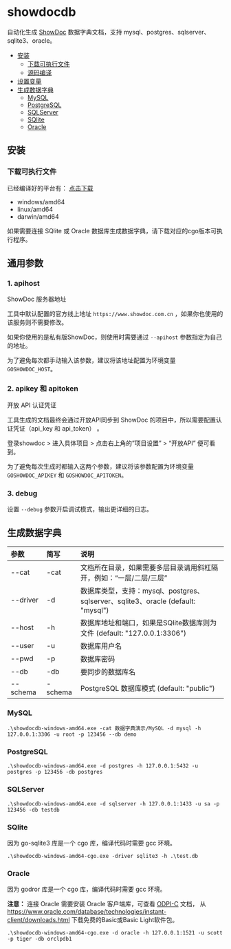 # showdocdb

自动化生成 [ShowDoc](https://github.com/star7th/showdoc)  数据字典文档，支持 mysql、postgres、sqlserver、sqlite3、oracle。

- [安装](#安装)
    - [下载可执行文件](#下载可执行文件)
    - [源码编译](#源码编译)
- [设置变量](#设置变量)
- [生成数据字典](#生成数据字典)
    - [MySQL](#MySQL)
    - [PostgreSQL](#PostgreSQL)
    - [SQLServer](#SQLServer)
    - [SQlite](#SQlite)
    - [Oracle](#Oracle)

## 安装

### 下载可执行文件

已经编译好的平台有： [点击下载](https://github.com/whaios/showdocdb/releases)
- windows/amd64
- linux/amd64
- darwin/amd64

如果需要连接 SQlite 或 Oracle 数据库生成数据字典，请下载对应的cgo版本可执行程序。

## 通用参数

### 1. apihost 

ShowDoc 服务器地址

工具中默认配置的官方线上地址 `https://www.showdoc.com.cn` ，如果你也使用的该服务则不需要修改。

如果你使用的是私有版ShowDoc，则使用时需要通过 `--apihost` 参数指定为自己的地址。

为了避免每次都手动输入该参数，建议将该地址配置为环境变量 `GOSHOWDOC_HOST`。

### 2. apikey 和 apitoken

开放 API 认证凭证

工具生成的文档最终会通过开放API同步到 ShowDoc 的项目中，所以需要配置认证凭证（api_key 和 api_token） 。

登录showdoc > 进入具体项目 > 点击右上角的”项目设置” > “开放API” 便可看到。

为了避免每次生成时都输入这两个参数，建议将该参数配置为环境变量 `GOSHOWDOC_APIKEY` 和 `GOSHOWDOC_APITOKEN`。

### 3. debug

设置 `--debug` 参数开启调试模式，输出更详细的日志。

## 生成数据字典

| 参数       | 简写      | 说明                                                                  |
|:---------|:--------|:--------------------------------------------------------------------|
| --cat    | -cat    | 文档所在目录，如果需要多层目录请用斜杠隔开，例如：“一层/二层/三层”                                 |
| --driver | -d      | 数据库类型，支持：mysql、postgres、sqlserver、sqlite3、oracle (default: "mysql") |
| --host   | -h      | 数据库地址和端口，如果是SQlite数据库则为文件 (default: "127.0.0.1:3306")               |
| --user   | -u      | 数据库用户名                                                              |
| --pwd    | -p      | 数据库密码                                                               |
| --db     | -db     | 要同步的数据库名                                                            |
| --schema | -schema | PostgreSQL 数据库模式 (default: "public")                                |

### MySQL

```shell
.\showdocdb-windows-amd64.exe -cat 数据字典演示/MySQL -d mysql -h 127.0.0.1:3306 -u root -p 123456 --db demo
```

### PostgreSQL

```shell
.\showdocdb-windows-amd64.exe -d postgres -h 127.0.0.1:5432 -u postgres -p 123456 -db postgres
```

### SQLServer

```shell
.\showdocdb-windows-amd64.exe -d sqlserver -h 127.0.0.1:1433 -u sa -p 123456 -db testdb
```

### SQlite

因为 go-sqlite3 库是一个 cgo 库，编译代码时需要 gcc 环境。

```shell
.\showdocdb-windows-amd64-cgo.exe -driver sqlite3 -h .\test.db
```

### Oracle

因为 godror 库是一个 cgo 库，编译代码时需要 gcc 环境。

**注意：**
连接 Oracle 需要安装 Oracle 客户端库，可查看 [ODPI-C](https://oracle.github.io/odpi/doc/installation.html) 文档，
从 https://www.oracle.com/database/technologies/instant-client/downloads.html 下载免费的Basic或Basic Light软件包。

```shell
.\showdocdb-windows-amd64-cgo.exe -d oracle -h 127.0.0.1:1521 -u scott -p tiger -db orclpdb1
```
